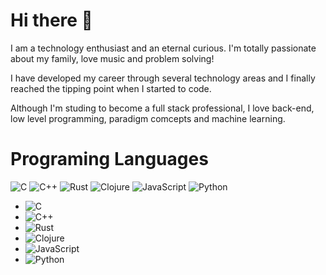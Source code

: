 # Hi there 🤚

I am a technology enthusiast and an eternal curious. I'm totally passionate about my family, love music and problem solving!

I have developed my career through several technology areas and I finally reached the tipping point when I started to code.

Although I'm studing to become a full stack professional, I love back-end, low level programming, paradigm comcepts and machine learning.

# Programing Languages

![C](https://img.shields.io/badge/-C-blue?logo=c&logoColor=white) ![C++](https://img.shields.io/badge/-C++-00599C?logo=cplusplus&logoColor=white) ![Rust](https://img.shields.io/badge/-Rust-black?logo=rust&logoColor=white) ![Clojure](https://img.shields.io/badge/-Clojure-green?logo=clojure&logoColor=white) ![JavaScript](https://img.shields.io/badge/-JavaScript-yellow?logo=javascript&logoColor=white) ![Python](https://img.shields.io/badge/-Python-blue?logo=python&logoColor=white)


- ![C](https://img.shields.io/badge/-C-blue?style=for-the-badge&logo=c&logoColor=white&label=)
- ![C++](https://img.shields.io/badge/-C++-00599C?style=for-the-badge&logo=cplusplus&logoColor=white&label=)
- ![Rust](https://img.shields.io/badge/-Rust-black?style=for-the-badge&logo=rust&logoColor=white&label=)
- ![Clojure](https://img.shields.io/badge/-Clojure-green?style=for-the-badge&logo=clojure&logoColor=white&label=)
- ![JavaScript](https://img.shields.io/badge/-JavaScript-yellow?style=for-the-badge&logo=javascript&logoColor=white&label=)
- ![Python](https://img.shields.io/badge/-Python-blue?style=for-the-badge&logo=python&logoColor=white&label=)
